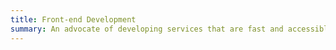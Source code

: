 ```yaml
---
title: Front-end Development
summary: An advocate of developing services that are fast and accessible to all, I employ pragmatic front-end architectures that progressively enhance semantic HTML with maintainable CSS and unobtrusive JavaScript.
---
```

